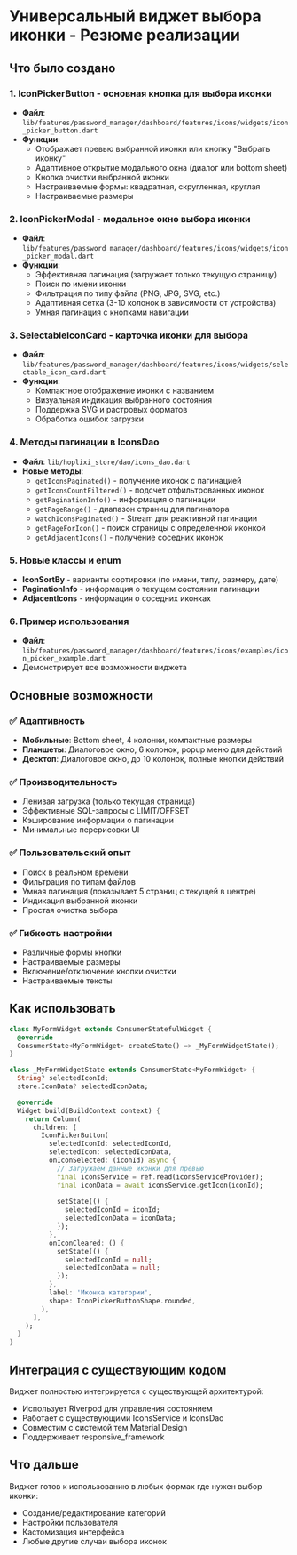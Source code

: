 # Универсальный виджет выбора иконки - Резюме реализации

## Что было создано

### 1. **IconPickerButton** - основная кнопка для выбора иконки
- **Файл**: `lib/features/password_manager/dashboard/features/icons/widgets/icon_picker_button.dart`
- **Функции**:
  - Отображает превью выбранной иконки или кнопку "Выбрать иконку"
  - Адаптивное открытие модального окна (диалог или bottom sheet)
  - Кнопка очистки выбранной иконки
  - Настраиваемые формы: квадратная, скругленная, круглая
  - Настраиваемые размеры

### 2. **IconPickerModal** - модальное окно выбора иконки
- **Файл**: `lib/features/password_manager/dashboard/features/icons/widgets/icon_picker_modal.dart`
- **Функции**:
  - Эффективная пагинация (загружает только текущую страницу)
  - Поиск по имени иконки
  - Фильтрация по типу файла (PNG, JPG, SVG, etc.)
  - Адаптивная сетка (3-10 колонок в зависимости от устройства)
  - Умная пагинация с кнопками навигации

### 3. **SelectableIconCard** - карточка иконки для выбора
- **Файл**: `lib/features/password_manager/dashboard/features/icons/widgets/selectable_icon_card.dart`
- **Функции**:
  - Компактное отображение иконки с названием
  - Визуальная индикация выбранного состояния
  - Поддержка SVG и растровых форматов
  - Обработка ошибок загрузки

### 4. **Методы пагинации в IconsDao**
- **Файл**: `lib/hoplixi_store/dao/icons_dao.dart`
- **Новые методы**:
  - `getIconsPaginated()` - получение иконок с пагинацией
  - `getIconsCountFiltered()` - подсчет отфильтрованных иконок
  - `getPaginationInfo()` - информация о пагинации
  - `getPageRange()` - диапазон страниц для пагинатора
  - `watchIconsPaginated()` - Stream для реактивной пагинации
  - `getPageForIcon()` - поиск страницы с определенной иконкой
  - `getAdjacentIcons()` - получение соседних иконок

### 5. **Новые классы и enum**
- **IconSortBy** - варианты сортировки (по имени, типу, размеру, дате)
- **PaginationInfo** - информация о текущем состоянии пагинации
- **AdjacentIcons** - информация о соседних иконках

### 6. **Пример использования**
- **Файл**: `lib/features/password_manager/dashboard/features/icons/examples/icon_picker_example.dart`
- Демонстрирует все возможности виджета

## Основные возможности

### ✅ Адаптивность
- **Мобильные**: Bottom sheet, 4 колонки, компактные размеры
- **Планшеты**: Диалоговое окно, 6 колонок, popup меню для действий
- **Десктоп**: Диалоговое окно, до 10 колонок, полные кнопки действий

### ✅ Производительность
- Ленивая загрузка (только текущая страница)
- Эффективные SQL-запросы с LIMIT/OFFSET
- Кэширование информации о пагинации
- Минимальные перерисовки UI

### ✅ Пользовательский опыт
- Поиск в реальном времени
- Фильтрация по типам файлов
- Умная пагинация (показывает 5 страниц с текущей в центре)
- Индикация выбранной иконки
- Простая очистка выбора

### ✅ Гибкость настройки
- Различные формы кнопки
- Настраиваемые размеры
- Включение/отключение кнопки очистки
- Настраиваемые тексты

## Как использовать

```dart
class MyFormWidget extends ConsumerStatefulWidget {
  @override
  ConsumerState<MyFormWidget> createState() => _MyFormWidgetState();
}

class _MyFormWidgetState extends ConsumerState<MyFormWidget> {
  String? selectedIconId;
  store.IconData? selectedIconData;

  @override
  Widget build(BuildContext context) {
    return Column(
      children: [
        IconPickerButton(
          selectedIconId: selectedIconId,
          selectedIcon: selectedIconData,
          onIconSelected: (iconId) async {
            // Загружаем данные иконки для превью
            final iconsService = ref.read(iconsServiceProvider);
            final iconData = await iconsService.getIcon(iconId);
            
            setState(() {
              selectedIconId = iconId;
              selectedIconData = iconData;
            });
          },
          onIconCleared: () {
            setState(() {
              selectedIconId = null;
              selectedIconData = null;
            });
          },
          label: 'Иконка категории',
          shape: IconPickerButtonShape.rounded,
        ),
      ],
    );
  }
}
```

## Интеграция с существующим кодом

Виджет полностью интегрируется с существующей архитектурой:
- Использует Riverpod для управления состоянием
- Работает с существующими IconsService и IconsDao
- Совместим с системой тем Material Design
- Поддерживает responsive_framework

## Что дальше

Виджет готов к использованию в любых формах где нужен выбор иконки:
- Создание/редактирование категорий
- Настройки пользователя
- Кастомизация интерфейса
- Любые другие случаи выбора иконок
